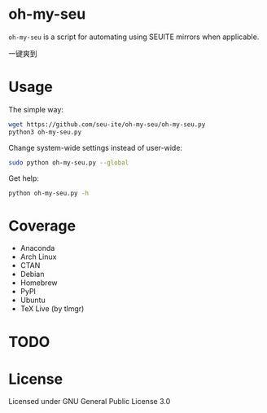 oh-my-seu
==========================

`oh-my-seu` is a script for automating using SEUITE mirrors when applicable.

一键爽到

Usage
==========================

The simple way:
```bash
wget https://github.com/seu-ite/oh-my-seu/oh-my-seu.py
python3 oh-my-seu.py
```

Change system-wide settings instead of user-wide:
```bash
sudo python oh-my-seu.py --global
```

Get help:
```bash
python oh-my-seu.py -h
```

Coverage
=========================
 - Anaconda
 - Arch Linux
 - CTAN
 - Debian
 - Homebrew
 - PyPI
 - Ubuntu
 - TeX Live (by tlmgr)
 
TODO
========================

 

License
==========================

Licensed under GNU General Public License 3.0

